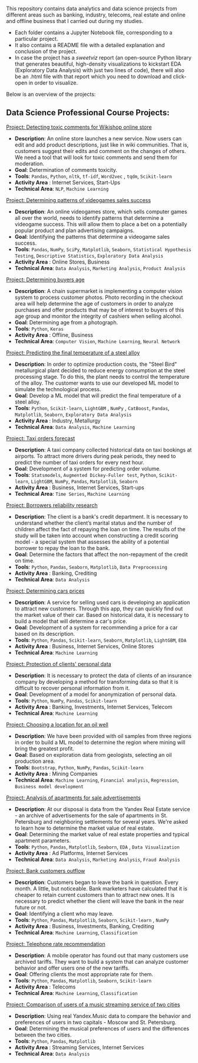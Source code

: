 This repository contains data analytics and data science projects from different areas such as banking, industry, telecoms, real estate and online and offline business that I carried out during my studies.

- Each folder contains a Jupyter Notebook file, corresponding to a particular project.
- It also contains a README file with a detailed explanation and conclusion of the project.
- In case the project has a *sweetviz* report (an open-source Python library that generates beautiful, high-density visualizations to kickstart EDA (Exploratory Data Analysis) with just two lines of code), there will also be an .html file with that report which you need to download and click-open in order to visualize.

Below is an overview of the projects:

## Data Science Professional Course Projects:

[Project: Detecting toxic comments for Wikishop online store](https://github.com/nirevexin/Data-Science-Professional-Training-Course/blob/main/Detecting%20toxic%20comments%20for%20an%20online%20store/Detecting%20toxic%20comments%20for%20Wikishop%20online%20store.ipynb)
* **Description**: 
An online store launches a new service. Now users can edit and add product descriptions, just like in wiki communities. 
That is, customers suggest their edits and comment on the changes of others. We need a tool that will look for toxic comments and send them for moderation.
* **Goal**: Determination of comments toxicity.
* **Tools**: `Pandas`, `Python`, `nltk`, `tf-idf`, `Word2vec` , `tqdm`, `Scikit-learn`
* **Activity Area** : Internet Services, Start-Ups
* **Technical Area**: `NLP`, `Machine Learning`

[Project: Determining patterns of videogames sales success](https://github.com/nirevexin/Data-Science-Professional-Training-Course/blob/main/Determining%20patterns%20of%20videogames%20sales%20success/Determining%20patterns%20of%20videogames%20sales%20success.ipynb)
* **Description**: 
An online videogames store, which sells computer games all over the world, needs to identify patterns that determine a videogame success. This will allow them to place a bet on a potentially popular product and plan advertising campaigns.
* **Goal**: Identifying the patterns that determine a videogame sales success.
* **Tools**: `Pandas`, `NumPy`, `SciPy`, `Matplotlib`, `Seaborn`, `Statistical Hypothesis Testing`, `Descriptive Statistics`, `Exploratory Data Analysis`
* **Activity Area** : Online Stores, Business
* **Technical Area**: `Data Analysis`, `Marketing Analysis`, `Product Analysis`

[Project: Determining buyers age](https://github.com/nirevexin/Data-Science-Professional-Training-Course/blob/main/Determining%20buyers%20age/Determining%20buyers%20age.ipynb)
* **Description**: 
A chain supermarket is implementing a computer vision system to process customer photos. Photo recording in the checkout area will help determine the age of customers in order to analyze purchases and offer products that may be of interest to buyers of this age group and monitor the integrity of cashiers when selling alcohol. 
* **Goal**: Determining age from a photograph.
* **Tools**: `Python`, `Keras`
* **Activity Area** : Offline, Business
* **Technical Area**: `Computer Vision`, `Machine Learning`, `Neural Network`

[Project: Predicting the final temperature of a steel alloy](https://github.com/nirevexin/Data-Science-Professional-Training-Course/blob/main/Predicting%20the%20final%20temperature%20of%20a%20steel%20alloy/Predicting%20the%20final%20temperature%20of%20a%20steel%20alloy.ipynb)
* **Description**: In order to optimize production costs, the "Steel Bird" metallurgical plant decided to reduce energy consumption at the steel processing stage. To do this, the plant needs to control the temperature of the alloy. The customer wants to use our developed ML model to simulate the technological process. 
* **Goal**: Develop a ML model that will predict the final temperature of a steel alloy.
* **Tools**: `Python`, `Scikit-learn`, `LightGBM` , `NumPy` , `CatBoost`, `Pandas`, `Matplotlib`, `Seaborn`, `Exploratory Data Analysis`
* **Activity Area** : Industry, Metallurgy
* **Technical Area**: `Data Analysis`, `Machine Learning`

[Project: Taxi orders forecast](https://github.com/nirevexin/Data-Science-Professional-Training-Course/blob/main/Taxi%20orders%20forecast/Taxi%20orders%20forecast.ipynb)
* **Description**: A taxi company collected historical data on taxi bookings at airports. To attract more drivers during peak periods, they need to predict the number of taxi orders for every next hour. 
* **Goal**: Development of a system for predicting order volume.
* **Tools**: `Statsmodels`, `Augmented Dickey-Fuller test`, `Python`, `Scikit-learn`, `LightGBM`, `NumPy`, `Pandas`, `Matplotlib`, `Seaborn`
* **Activity Area** : Business, Internet Services, Start-ups
* **Technical Area**: `Time Series`, `Machine Learning`

[Project: Borrowers reliability research](https://github.com/nirevexin/Data-Science-Professional-Training-Course/blob/main/Borrowers%20reliability%20research/Borrower%20reliability%20research%20(good).ipynb)
* **Description**: The client is a bank's credit department. It is necessary to understand whether the client’s marital status and the number of children affect the fact of repaying the loan on time. The results of the study will be taken into account when constructing a credit scoring model - a special system that assesses the ability of a potential borrower to repay the loan to the bank.
* **Goal**: Determine the factors that affect the non-repayment of the credit on time.
* **Tools**: `Python`, `Pandas`, `Seaborn`, `Matplotlib`, `Data Preprocessing`
* **Activity Area** : Banking, Crediting
* **Technical Area**: `Data Analysis`

[Project: Determining cars prices ](https://github.com/nirevexin/Data-Science-Professional-Training-Course/blob/main/Determining%20cars%20prices/Determining%20cars%20prices.ipynb)
* **Description**: A service for selling used cars is developing an application to attract new customers. Through this app, they can quickly find out the market value of their car. Based on historical data, it is necessary to build a model that will determine a car's price.
* **Goal**: Development of a system for recommending a price for a car based on its description.
* **Tools**: `Python`, `Pandas`, `Scikit-learn`, `Seaborn`, `Matplotlib`, `LightGBM`, `EDA`
* **Activity Area** : Business, Internet Services, Online Stores
* **Technical Area**: `Machine Learning`

[Project: Protection of clients' personal data](https://github.com/nirevexin/Data-Science-Professional-Training-Course/blob/main/Protection%20of%20clients'%20personal%20data/Protection%20of%20clients'%20personal%20data.ipynb)
* **Description**: It is necessary to protect the data of clients of an insurance company by developing a method for transforming data so that it is difficult to recover personal information from it. 
* **Goal**: Development of a model for anonymization of personal data.
* **Tools**: `Python`, `NumPy`, `Pandas`, `Scikit-learn`
* **Activity Area** : Banking, Investments, Internet Services, Telecom
* **Technical Area**: `Machine Learning`

[Project: Choosing a location for an oil well](https://github.com/nirevexin/Data-Science-Professional-Training-Course/blob/main/Choosing%20a%20location%20for%20an%20oil%20well/Choosing%20a%20location%20for%20an%20oil%20well.ipynb)
* **Description**: We have been provided with oil samples from three regions in order to build a ML model to determine the region where mining will bring the greatest profit.
* **Goal**: Based on exploration data from geologists, selecting an oil production area.
* **Tools**: `Bootstrap`, `Python`, `NumPy`, `Pandas`, `Scikit-learn`
* **Activity Area** : Mining Companies
* **Technical Area**: `Machine Learning`, `Financial analysis`, `Regression`, `Business model development`

[Project: Analysis of apartments for sale advertisements](https://github.com/nirevexin/Data-Science-Professional-Training-Course/blob/main/Analysis%20of%20apartments%20for%20sale%20advertisements/Analysis%20of%20apartments%20for%20sale%20advertisements.ipynb)
* **Description**: At our disposal is data from the Yandex Real Estate service - an archive of advertisements for the sale of apartments in St. Petersburg and neighboring settlements for several years. We're asked to learn how to determine the market value of real estate.
* **Goal**: Determining the market value of real estate properties and typical apartment parameters.
* **Tools**: `Python`,  `Pandas`, `Matplotlib`, `Seaborn`, `EDA` , `Data Visualization`
* **Activity Area** : Ad Platforms, Internet Services 
* **Technical Area**: `Data Analysis`, `Marketing Analysis`, `Fraud Analysis`

[Project: Bank customers outflow](https://github.com/nirevexin/Data-Science-Professional-Training-Course/blob/main/Bank%20customers%20outflow/Bank%20customer%20outflow.ipynb)
* **Description**: Customers began to leave the bank in question. Every month. A little, but noticeable. Bank marketers have calculated that it is cheaper to retain current customers than to attract new ones. It is necessary to predict whether the client will leave the bank in the near future or not. 
* **Goal**: Identifying a client who may leave.
* **Tools**: `Python`,  `Pandas`, `Matplotlib`, `Seaborn`, `Scikit-learn` , `NumPy`
* **Activity Area** : Business, Investments, Banking, Crediting 
* **Technical Area**: `Machine Learning`, `Classification`

[Project: Telephone rate recommendation](https://github.com/nirevexin/Data-Science-Professional-Training-Course/blob/main/Telephone%20rate%20recomendation/Telephone%20rate%20recommendation.ipynb)
* **Description**: A mobile operator has found out that many customers use archived tariffs. They want to build a system that can analyze customer behavior and offer users one of the new tariffs.
* **Goal**: Offering clients the most appropriate rate for them.
* **Tools**: `Python`,  `Pandas`, `Matplotlib`, `Seaborn`, `Scikit-learn`
* **Activity Area** : Telecoms
* **Technical Area**: `Machine Learning`, `Classification`

[Project: Comparison of users of a music streaming service of two cities](https://github.com/nirevexin/Data-Science-Professional-Training-Course/blob/main/Comparison%20of%20users%20of%20a%20music%20streaming%20service%20between%20two%20cities/Comparison%20of%20Yandex%20Music%20users%20of%20two%20cities.ipynb)
* **Description**: Using real Yandex.Music data to compare the behavior and preferences of users in two capitals - Moscow and St. Petersburg.
* **Goal**: Determining the musical preferences of users and the differences between the two cities.
* **Tools**: `Python`,  `Pandas`, `Matplotlib`
* **Activity Area** : Streaming Services, Internet Services
* **Technical Area**: `Data Analysis`
